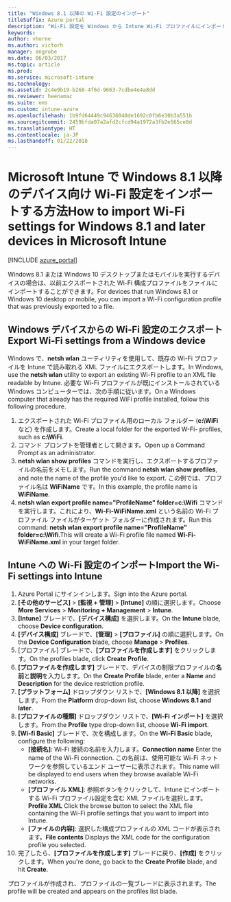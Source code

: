 ```yaml
---
title: "Windows 8.1 以降の Wi-Fi 設定のインポート"
titleSuffix: Azure portal
description: "Wi-Fi 設定を Windows から Intune Wi-Fi プロファイルにインポートする方法。\""
keywords: 
author: vhorne
ms.author: victorh
manager: angrobe
ms.date: 06/03/2017
ms.topic: article
ms.prod: 
ms.service: microsoft-intune
ms.technology: 
ms.assetid: 2c4e9b19-b268-4f6d-9663-7cdbe4e4a8dd
ms.reviewer: heenamac
ms.suite: ems
ms.custom: intune-azure
ms.openlocfilehash: 1b9fd64449c94636040de1692c0fb6e30b3a551b
ms.sourcegitcommit: 2459bfda07a2afd2cfcd94a1972a3fb2e565ce8d
ms.translationtype: HT
ms.contentlocale: ja-JP
ms.lasthandoff: 01/22/2018
---
```

# <a name="how-to-import-wi-fi-settings-for-windows-81-and-later-devices-in-microsoft-intune"></a><span data-ttu-id="1af05-103">Microsoft Intune で Windows 8.1 以降のデバイス向け Wi-Fi 設定をインポートする方法</span><span class="sxs-lookup"><span data-stu-id="1af05-103">How to import Wi-Fi settings for Windows 8.1 and later devices in Microsoft Intune</span></span>

[!INCLUDE [azure_portal](./includes/azure_portal.md)]

<span data-ttu-id="1af05-104">Windows 8.1 または Windows 10 デスクトップまたはモバイルを実行するデバイスの場合は、以前エクスポートされた Wi-Fi 構成プロファイルをファイルにインポートすることができます。</span><span class="sxs-lookup"><span data-stu-id="1af05-104">For devices that run Windows 8.1 or Windows 10 desktop or mobile, you can import a Wi-Fi configuration profile that was previously exported to a file.</span></span>

## <a name="export-wi-fi-settings-from-a-windows-device"></a><span data-ttu-id="1af05-105">Windows デバイスからの Wi-Fi 設定のエクスポート</span><span class="sxs-lookup"><span data-stu-id="1af05-105">Export Wi-Fi settings from a Windows device</span></span>

<span data-ttu-id="1af05-106">Windows で、**netsh wlan** ユーティリティを使用して、既存の Wi-Fi プロファイルを Intune で読み取れる XML ファイルにエクスポートします。</span><span class="sxs-lookup"><span data-stu-id="1af05-106">In Windows, use the **netsh wlan** utility to export an existing Wi-Fi profile to an XML file readable by Intune.</span></span> <span data-ttu-id="1af05-107">必要な Wi-Fi プロファイルが既にインストールされている Windows コンピューターでは、次の手順に従います。</span><span class="sxs-lookup"><span data-stu-id="1af05-107">On a Windows computer that already has the required WiFi profile installed, follow this following procedure.</span></span>
1. <span data-ttu-id="1af05-108">エクスポートされた Wi-Fi プロファイル用のローカル フォルダー (**c:\WiFi** など) を作成します。</span><span class="sxs-lookup"><span data-stu-id="1af05-108">Create a local folder for the exported W-Fi- profiles, such as **c:\WiFi**.</span></span>
1. <span data-ttu-id="1af05-109">コマンド プロンプトを管理者として開きます。</span><span class="sxs-lookup"><span data-stu-id="1af05-109">Open up a Command Prompt as an administrator.</span></span>
1. <span data-ttu-id="1af05-110">**netsh wlan show profiles** コマンドを実行し、エクスポートするプロファイルの名前をメモします。</span><span class="sxs-lookup"><span data-stu-id="1af05-110">Run the command **netsh wlan show profiles**, and note the name of the profile you'd like to export.</span></span> <span data-ttu-id="1af05-111">この例では、プロファイル名は **WiFiName** です。</span><span class="sxs-lookup"><span data-stu-id="1af05-111">In this example, the profile name is **WiFiName**.</span></span>
1. <span data-ttu-id="1af05-112">**netsh wlan export profile name="ProfileName" folder=c:\Wifi** コマンドを実行します。これにより、**Wi-Fi-WiFiName.xml** という名前の Wi-Fi プロファイル ファイルがターゲット フォルダーに作成されます。</span><span class="sxs-lookup"><span data-stu-id="1af05-112">Run this command: **netsh wlan export profile name="ProfileName" folder=c:\Wifi**.This will create a Wi-Fi profile file named **Wi-Fi-WiFiName.xml** in your target folder.</span></span>

## <a name="import-the-wi-fi-settings-into-intune"></a><span data-ttu-id="1af05-113">Intune への Wi-Fi 設定のインポート</span><span class="sxs-lookup"><span data-stu-id="1af05-113">Import the Wi-Fi settings into Intune</span></span>

1. <span data-ttu-id="1af05-114">Azure Portal にサインインします。</span><span class="sxs-lookup"><span data-stu-id="1af05-114">Sign into the Azure portal.</span></span>
2. <span data-ttu-id="1af05-115">**[その他のサービス]** > **[監視 + 管理]** > **[Intune]** の順に選択します。</span><span class="sxs-lookup"><span data-stu-id="1af05-115">Choose **More Services** > **Monitoring + Management** > **Intune**.</span></span>
3. <span data-ttu-id="1af05-116">**[Intune]** ブレードで、**[デバイス構成]** を選択します。</span><span class="sxs-lookup"><span data-stu-id="1af05-116">On the **Intune** blade, choose **Device configuration**.</span></span>
2. <span data-ttu-id="1af05-117">**[デバイス構成]** ブレードで、**[管理]** > **[プロファイル]** の順に選択します。</span><span class="sxs-lookup"><span data-stu-id="1af05-117">On the **Device Configuration** blade, choose **Manage** > **Profiles**.</span></span>
3. <span data-ttu-id="1af05-118">[プロファイル] ブレードで、**[プロファイルを作成します]** をクリックします。</span><span class="sxs-lookup"><span data-stu-id="1af05-118">On the profiles blade, click **Create Profile**.</span></span>
4. <span data-ttu-id="1af05-119">**[プロファイルを作成します]** ブレードで、デバイスの制限プロファイルの**名前**と**説明**を入力します。</span><span class="sxs-lookup"><span data-stu-id="1af05-119">On the **Create Profile** blade, enter a **Name** and **Description** for the device restriction profile.</span></span>
5. <span data-ttu-id="1af05-120">**[プラットフォーム]** ドロップダウン リストで、**[Windows 8.1 以降]** を選択します。</span><span class="sxs-lookup"><span data-stu-id="1af05-120">From the **Platform** drop-down list, choose **Windows 8.1 and later**.</span></span>
6. <span data-ttu-id="1af05-121">**[プロファイルの種類]** ドロップダウン リストで、**[Wi-Fi インポート]** を選択します。</span><span class="sxs-lookup"><span data-stu-id="1af05-121">From the **Profile** type drop-down list, choose **Wi-Fi import**.</span></span>
7. <span data-ttu-id="1af05-122">**[Wi-fi Basic]** ブレードで、次を構成します。</span><span class="sxs-lookup"><span data-stu-id="1af05-122">On the **Wi-Fi Basic** blade, configure the following:</span></span>
    - <span data-ttu-id="1af05-123">**[接続名]**: Wi-Fi 接続の名前を入力します。</span><span class="sxs-lookup"><span data-stu-id="1af05-123">**Connection name** Enter the name of the Wi-Fi connection.</span></span> <span data-ttu-id="1af05-124">この名前は、使用可能な Wi-Fi ネットワークを参照しているエンド ユーザーに表示されます。</span><span class="sxs-lookup"><span data-stu-id="1af05-124">This name will be displayed to end users when they browse available Wi-Fi networks.</span></span>
    - <span data-ttu-id="1af05-125">**[プロファイル XML]**: 参照ボタンをクリックして、Intune にインポートする Wi-Fi プロファイル設定を含む XML ファイルを選択します。</span><span class="sxs-lookup"><span data-stu-id="1af05-125">**Profile XML** Click the browse button to select the XML file containing the Wi-Fi profile settings that you want to import into Intune.</span></span>
    - <span data-ttu-id="1af05-126">**[ファイルの内容]**: 選択した構成プロファイルの XML コードが表示されます。</span><span class="sxs-lookup"><span data-stu-id="1af05-126">**File contents** Displays the XML code for the configuration profile you selected.</span></span>
8. <span data-ttu-id="1af05-127">完了したら、**[プロファイルを作成します]** ブレードに戻り、**[作成]** をクリックします。</span><span class="sxs-lookup"><span data-stu-id="1af05-127">When you're done, go back to the **Create Profile** blade, and hit **Create**.</span></span>

<span data-ttu-id="1af05-128">プロファイルが作成され、プロファイルの一覧ブレードに表示されます。</span><span class="sxs-lookup"><span data-stu-id="1af05-128">The profile will be created and appears on the profiles list blade.</span></span>
